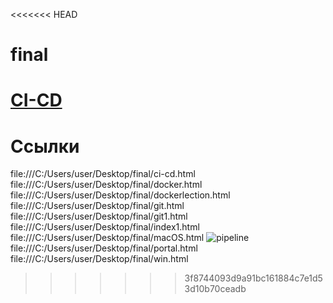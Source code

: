 <<<<<<< HEAD
# final
[CI-CD](file:///C:/Users/user/Desktop/final/ci-cd.html)
=======
# Ссылки
file:///C:/Users/user/Desktop/final/ci-cd.html
file:///C:/Users/user/Desktop/final/docker.html
file:///C:/Users/user/Desktop/final/dockerlection.html
file:///C:/Users/user/Desktop/final/git.html
file:///C:/Users/user/Desktop/final/git1.html
file:///C:/Users/user/Desktop/final/index1.html
file:///C:/Users/user/Desktop/final/macOS.html
![pipeline](https://github.com/evarakina1702/final/assets/157830517/452687e6-995c-4ea0-b614-d0947f6971a4)
file:///C:/Users/user/Desktop/final/portal.html
file:///C:/Users/user/Desktop/final/win.html
>>>>>>> 3f8744093d9a91bc161884c7e1d53d10b70ceadb
